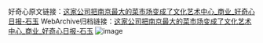 好奇心原文链接：[这家公司把南京最大的菜市场变成了文化艺术中心_商业_好奇心日报-石玉](https://www.qdaily.com/articles/7597.html)
WebArchive归档链接：[这家公司把南京最大的菜市场变成了文化艺术中心_商业_好奇心日报-石玉](http://web.archive.org/web/20170707154442/http://www.qdaily.com:80/articles/7597.html)
![image](http://ww3.sinaimg.cn/large/007d5XDply1g3wjl7ym2pj30u073ab29)